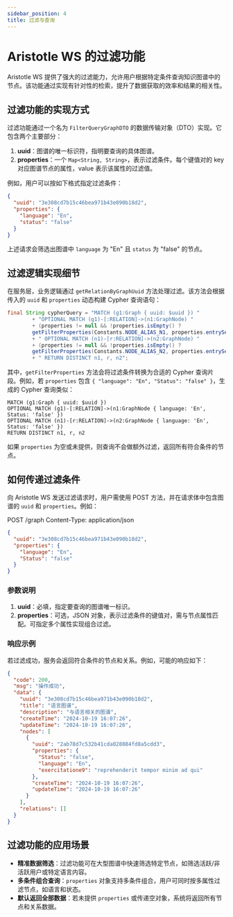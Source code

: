 ```yaml
---
sidebar_position: 4
title: 过滤与查询
---
```


[//]: # (Copyright 2024 Paion Data)

[//]: # (Licensed under the Apache License, Version 2.0 &#40;the "License"&#41;;)
[//]: # (you may not use this file except in compliance with the License.)
[//]: # (You may obtain a copy of the License at)

[//]: # (    http://www.apache.org/licenses/LICENSE-2.0)

[//]: # (Unless required by applicable law or agreed to in writing, software)
[//]: # (distributed under the License is distributed on an "AS IS" BASIS,)
[//]: # (WITHOUT WARRANTIES OR CONDITIONS OF ANY KIND, either express or implied.)
[//]: # (See the License for the specific language governing permissions and)
[//]: # (limitations under the License.)

# Aristotle WS 的过滤功能

Aristotle WS 提供了强大的过滤能力，允许用户根据特定条件查询知识图谱中的节点。该功能通过实现有针对性的检索，提升了数据获取的效率和结果的相关性。

## 过滤功能的实现方式

过滤功能通过一个名为 `FilterQueryGraphDTO` 的数据传输对象（DTO）实现。它包含两个主要部分：

1. **uuid**：图谱的唯一标识符，指明要查询的具体图谱。
2. **properties**：一个 `Map<String, String>`，表示过滤条件。每个键值对的 key 对应图谱节点的属性，value 表示该属性的过滤值。

例如，用户可以按如下格式指定过滤条件：

```json
{
  "uuid": "3e308cd7b15c46bea971b43e090b18d2",
  "properties": {
    "language": "En",
    "status": "false"
  }
}
```

上述请求会筛选出图谱中 `language` 为 "En" 且 `status` 为 "false" 的节点。

## 过滤逻辑实现细节

在服务层，业务逻辑通过 `getRelationByGraphUuid` 方法处理过滤。该方法会根据传入的 `uuid` 和 `properties` 动态构建 Cypher 查询语句：

```java
final String cypherQuery = "MATCH (g1:Graph { uuid: $uuid }) "
        + "OPTIONAL MATCH (g1)-[:RELATION]->(n1:GraphNode) "
        + (properties != null && !properties.isEmpty() ?
        getFilterProperties(Constants.NODE_ALIAS_N1, properties.entrySet()) : "")
        + " OPTIONAL MATCH (n1)-[r:RELATION]->(n2:GraphNode) "
        + (properties != null && !properties.isEmpty() ?
        getFilterProperties(Constants.NODE_ALIAS_N2, properties.entrySet()) : "")
        + " RETURN DISTINCT n1, r, n2";
```

其中，`getFilterProperties` 方法会将过滤条件转换为合适的 Cypher 查询片段。例如，若 `properties` 包含 `{ "language": "En", "Status": "false" }`，生成的 Cypher 查询类似：

```cypher
MATCH (g1:Graph { uuid: $uuid }) 
OPTIONAL MATCH (g1)-[:RELATION]->(n1:GraphNode { language: 'En', Status: 'false' }) 
OPTIONAL MATCH (n1)-[r:RELATION]->(n2:GraphNode { language: 'En', Status: 'false' }) 
RETURN DISTINCT n1, r, n2
```

如果 `properties` 为空或未提供，则查询不会做额外过滤，返回所有符合条件的节点。

## 如何传递过滤条件

向 Aristotle WS 发送过滤请求时，用户需使用 POST 方法，并在请求体中包含图谱的 `uuid` 和 `properties`。例如：

POST /graph
Content-Type: application/json
```json
{
  "uuid": "3e308cd7b15c46bea971b43e090b18d2",
  "properties": {
    "language": "En",
    "Status": "false"
  }
}
```

### 参数说明

1. **uuid**：必填，指定要查询的图谱唯一标识。
2. **properties**：可选，JSON 对象，表示过滤条件的键值对，需与节点属性匹配。可指定多个属性实现组合过滤。

### 响应示例

若过滤成功，服务会返回符合条件的节点和关系。例如，可能的响应如下：

```json
{
  "code": 200,
  "msg": "操作成功",
  "data": {
    "uuid": "3e308cd7b15c46bea971b43e090b18d2",
    "title": "语言图谱",
    "description": "与语言相关的图谱",
    "createTime": "2024-10-19 16:07:26",
    "updateTime": "2024-10-19 16:07:26",
    "nodes": [
      {
        "uuid": "2ab78d7c532b41cda028084fd8a5cdd3",
        "properties": {
          "Status": "false",
          "language": "En",
          "exercitatione9": "reprehenderit tempor minim ad qui"
        },
        "createTime": "2024-10-19 16:07:26",
        "updateTime": "2024-10-19 16:07:26"
      }
    ],
    "relations": []
  }
}
```

## 过滤功能的应用场景

- **精准数据筛选**：过滤功能可在大型图谱中快速筛选特定节点，如筛选活跃/非活跃用户或特定语言内容。
- **多条件组合查询**：`properties` 对象支持多条件组合，用户可同时按多属性过滤节点，如语言和状态。
- **默认返回全部数据**：若未提供 `properties` 或传递空对象，系统将返回所有节点和关系数据。
